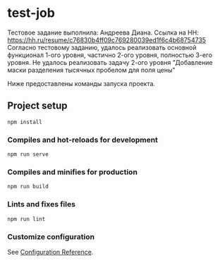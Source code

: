 # test-job
Тестовое задание выполнила: Андреева Диана. 
Ссылка на HH: https://hh.ru/resume/c76830b4ff09c769280039ed1f6c4b68754735
Согласно тестовому заданию, удалось реализовать основной функционал 1-ого уровня, частично 2-ого уровня, полностью 3-его уровня.
Не удалось реализовать задачу 2-ого уровня "Добавление маски разделения тысячных пробелом для поля цены"

Ниже предоставлены команды запуска проекта.

## Project setup
```
npm install
```

### Compiles and hot-reloads for development
```
npm run serve
```

### Compiles and minifies for production
```
npm run build
```

### Lints and fixes files
```
npm run lint
```

### Customize configuration
See [Configuration Reference](https://cli.vuejs.org/config/).
